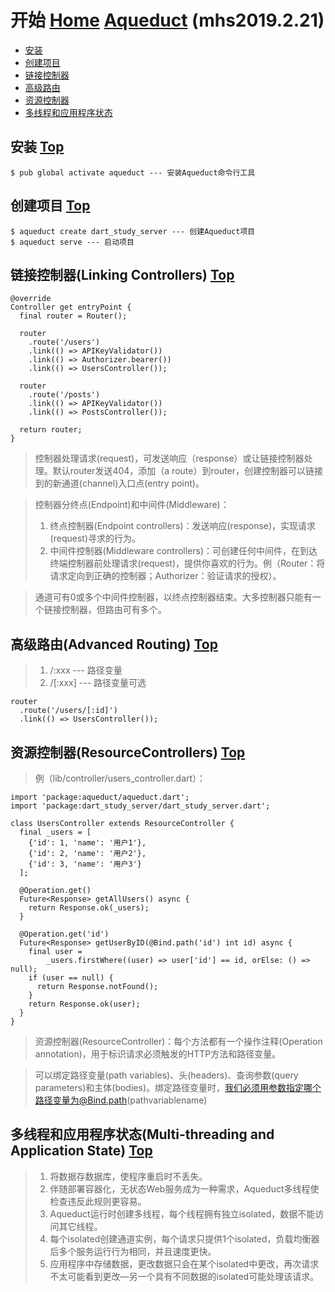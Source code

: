 # 开始 [Home] [Aqueduct] (mhs2019.2.21)

- [安装]
- [创建项目]
- [链接控制器]
- [高级路由]
- [资源控制器]
- [多线程和应用程序状态]

## <span id="installation">安装</span> [Top]
```
$ pub global activate aqueduct --- 安装Aqueduct命令行工具
```

## <span id="creating-project">创建项目</span> [Top]
```
$ aqueduct create dart_study_server --- 创建Aqueduct项目
$ aqueduct serve --- 启动项目
```

## <span id="linking-controllers">链接控制器(Linking Controllers)</span> [Top]
```
@override
Controller get entryPoint {
  final router = Router();
  
  router
    .route('/users')
    .link(() => APIKeyValidator())
    .link(() => Authorizer.bearer())
    .link(() => UsersController());

  router
    .route('/posts')
    .link(() => APIKeyValidator())
    .link(() => PostsController());

  return router;
}
```
> 控制器处理请求(request)，可发送响应（response）或让链接控制器处理。默认router发送404，添加（a route）到router，创建控制器可以链接到的新通道(channel)入口点(entry point)。

> 控制器分终点(Endpoint)和中间件(Middleware)：
> 1. 终点控制器(Endpoint controllers)：发送响应(response)，实现请求(request)寻求的行为。
> 2. 中间件控制器(Middleware controllers)：可创建任何中间件，在到达终端控制器前处理请求(request)，提供你喜欢的行为。例（Router：将请求定向到正确的控制器；Authorizer：验证请求的授权）。

> 通道可有0或多个中间件控制器，以终点控制器结束。大多控制器只能有一个链接控制器，但路由可有多个。

## <span id="advanced-routing">高级路由(Advanced Routing)</span> [Top]
> 1. /:xxx --- 路径变量
> 2. /[:xxx] --- 路径变量可选 
```
router
  .route('/users/[:id]')
  .link(() => UsersController());
```

## <span id="resource-controllers">资源控制器(ResourceControllers)</span> [Top]
> 例（lib/controller/users_controller.dart）：
```
import 'package:aqueduct/aqueduct.dart';
import 'package:dart_study_server/dart_study_server.dart';

class UsersController extends ResourceController {
  final _users = [
    {'id': 1, 'name': '用户1'},
    {'id': 2, 'name': '用户2'},
    {'id': 3, 'name': '用户3'}
  ];

  @Operation.get()
  Future<Response> getAllUsers() async {
    return Response.ok(_users);
  }

  @Operation.get('id')
  Future<Response> getUserByID(@Bind.path('id') int id) async {
    final user =
        _users.firstWhere((user) => user['id'] == id, orElse: () => null);
    if (user == null) {
      return Response.notFound();
    }
    return Response.ok(user);
  }
}
```
> 资源控制器(ResourceController)：每个方法都有一个操作注释(Operation annotation)，用于标识请求必须触发的HTTP方法和路径变量。

> 可以绑定路径变量(path variables)、头(headers)、查询参数(query parameters)和主体(bodies)。绑定路径变量时，我们必须用参数指定哪个路径变量为@Bind.path(pathvariablename)

## <span id="multi-threading-and-application-state">多线程和应用程序状态(Multi-threading and Application State)</span> [Top]
> 1. 将数据存数据库，使程序重启时不丢失。
> 2. 伴随部署容器化，无状态Web服务成为一种需求，Aqueduct多线程使检查违反此规则更容易。
> 3. Aqueduct运行时创建多线程，每个线程拥有独立isolated，数据不能访问其它线程。
> 4. 每个isolated创建通道实例，每个请求只提供1个isolated，负载均衡器后多个服务运行行为相同，并且速度更快。
> 5. 应用程序中存储数据，更改数据只会在某个isolated中更改，再次请求不太可能看到更改—另一个具有不同数据的isolated可能处理该请求。

##
[Home]: https://mhsnet.github.io/note/ "《MHS技术栈学习笔记》"
[Aqueduct]: https://mhsnet.github.io/note/framework/aqueduct/index.html "《Aqueduct》"
[Top]: https://mhsnet.github.io/note/framework/aqueduct/tutorial/getting_started.html "开始"

[安装]: https://mhsnet.github.io/note/framework/aqueduct/tutorial/getting_started.html#installation "安装(Installation)"
[创建项目]: https://mhsnet.github.io/note/framework/aqueduct/tutorial/getting_started.html#creating-project "创建项目(Creating a Project)"
[链接控制器]: https://mhsnet.github.io/note/framework/aqueduct/tutorial/getting_started.html#linking-controllers "链接控制器(Linking Controllers)"
[高级路由]: https://mhsnet.github.io/note/framework/aqueduct/tutorial/getting_started.html#advanced-routing "高级路由(Advanced Routing)"
[资源控制器]: https://mhsnet.github.io/note/framework/aqueduct/tutorial/getting_started.html#resource-controllers  "资源控制器(ResourceControllers)"
[多线程和应用程序状态]: https://mhsnet.github.io/note/framework/aqueduct/tutorial/getting_started.html#multi-threading-and-application-state  "多线程和应用程序状态(Multi-threading and Application State)"